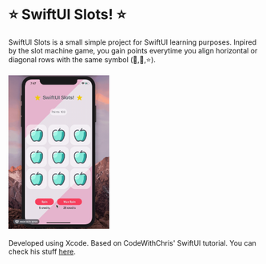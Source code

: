 # ⭐ SwiftUI Slots! ⭐

SwiftUI Slots is a small simple project for SwiftUI learning purposes.
Inpired by the slot machine game, you gain points everytime you align horizontal or diagonal rows with the same symbol (🍏,🍒,⭐).
<br />
\
  <img src="https://github.com/olvrmei/SwiftUI-Slots/blob/master/preview.gif?raw=true" width=40% height=40%>
\
<br />
Developed using Xcode. Based on CodeWithChris' SwiftUI tutorial.
You can check his stuff [here](https://codewithchris.com/).
